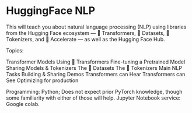 # HuggingFace NLP

This will teach you about natural language processing (NLP) using libraries from the Hugging Face ecosystem — 🤗 Transformers, 🤗 Datasets, 🤗 Tokenizers, and 🤗 Accelerate — as well as the Hugging Face Hub.

Topics:

Transformer Models 
Using 🤗 Transformers 
Fine-tuning a Pretrained Model 
Sharing Models & Tokenizers 
The 🤗 Datasets 
The 🤗 Tokenizers 
Main NLP Tasks 
Building & Sharing Demos 
Transformers can Hear 
Transformers can See 
Optimizing for production 

Programming: Python; Does not expect prior PyTorch knowledge, though some familiarity with either of those will help. 
Jupyter Notebook service: Google colab. 
